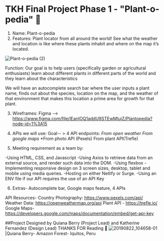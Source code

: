# TKH Final Project Phase 1 - "Plant-o-pedia" :herb:

1. Name: Plant-o-pedia
2. Features:  Plant locator from all around the world! See what the weather and location is like where these plants inhabit and where on the map it’s located.

![Plant-o-pedia (2)](https://user-images.githubusercontent.com/24463725/100668081-5b196a00-3329-11eb-86ab-9981adc86895.png)

Function: Our goal is to help users (specifically garden or agricultural enthusiasts) learn about different plants in different parts of the world and they learn about the characteristics

We will have an autocomplete search bar where the user inputs a plant name, finds out about the species, location on the map, and the weather of that environment that makes this location a prime area for growth for that plant.

3. Wireframes: 
Figma --> https://www.figma.com/file/lEanIOQ1addU9STEwMIujZ/Plantopedia?node-id=1%3A15

 4. APIs we will use: Goal-- > 4 API endpoints: 
*From open weather*
*From google maps*
*From photo API (Pexels)
From plant API(Trefle)



5. Meeting requirement as a team by:

-Using HTML, CSS, and Javascript
-Using Axios to retrieve data from an external source, and render such data into the DOM.
-Using flexbox
-Implementing responsive design on 3 screen sizes, desktop, tablet and mobile using media queries.
-Hosting on either Netlify or Surge.
-Using an ENV file if our API requires the use of an API Key

6. Extras- Autocomplete bar, Google maps feature, 4 APIs

API Resources-
Country Photography: https://www.pexels.com/api/
Weather Data: https://openweathermap.org/api 
Plant API - https://trefle.io/
Google Maps- https://developers.google.com/maps/documentation/embed/get-api-key

##Project Designed by Quiana Berry (Project Lead) and Katherine Fernandez (Design Lead)
THANKS FOR Reading :wave:
![20190822_104658-01](https://user-images.githubusercontent.com/24463725/100668869-936d7800-332a-11eb-9e0b-99a03491ecb3.jpeg) |Quiana Berry- Amazon Forest- Iquitos, Peru
